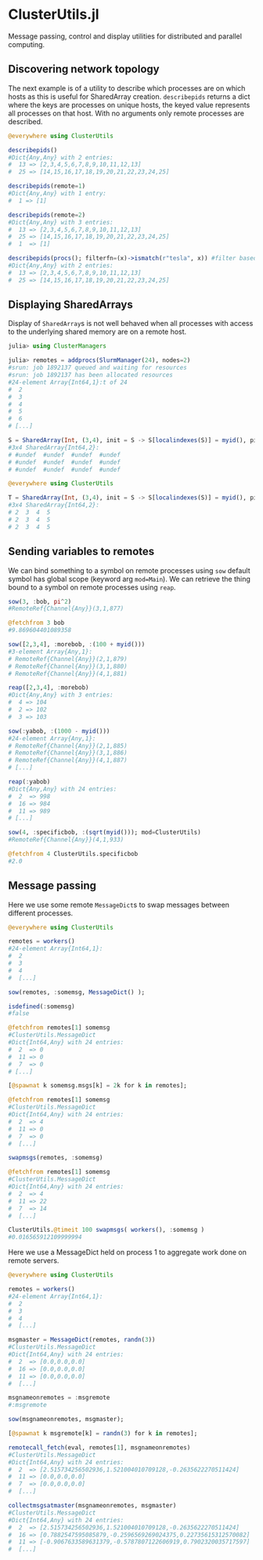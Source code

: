 
# ClusterUtils.jl

Message passing, control and display utilities for distributed and parallel computing.

## Discovering network topology

The next example is of a utility to describe which processes are on which hosts as this is useful for SharedArray creation.
`describepids` returns a dict where the keys are processes on unique hosts, the keyed value represents all processes on that host.
With no arguments only remote processes are described.

```julia
@everywhere using ClusterUtils

describepids()
#Dict{Any,Any} with 2 entries:
#  13 => [2,3,4,5,6,7,8,9,10,11,12,13]
#  25 => [14,15,16,17,18,19,20,21,22,23,24,25]

describepids(remote=1)
#Dict{Any,Any} with 1 entry:
#  1 => [1]

describepids(remote=2)
#Dict{Any,Any} with 3 entries:
#  13 => [2,3,4,5,6,7,8,9,10,11,12,13]
#  25 => [14,15,16,17,18,19,20,21,22,23,24,25]
#  1  => [1]

describepids(procs(); filterfn=(x)->ismatch(r"tesla", x)) #filter based on `hostname`
#Dict{Any,Any} with 2 entries:
#  13 => [2,3,4,5,6,7,8,9,10,11,12,13]
#  25 => [14,15,16,17,18,19,20,21,22,23,24,25]
```
## Displaying SharedArrays

Display of `SharedArray`s is not well behaved when all processes with access to the underlying shared memory are on a remote host.

```julia
julia> using ClusterManagers

julia> remotes = addprocs(SlurmManager(24), nodes=2)
#srun: job 1892137 queued and waiting for resources
#srun: job 1892137 has been allocated resources
#24-element Array{Int64,1}:t of 24
#  2
#  3
#  4
#  5
#  6
# [...]

S = SharedArray(Int, (3,4), init = S -> S[localindexes(S)] = myid(), pids=[2,3,4,5])
#3x4 SharedArray{Int64,2}:
# #undef  #undef  #undef  #undef
# #undef  #undef  #undef  #undef
# #undef  #undef  #undef  #undef

@everywhere using ClusterUtils

T = SharedArray(Int, (3,4), init = S -> S[localindexes(S)] = myid(), pids=[2,3,4,5])
#3x4 SharedArray{Int64,2}:
# 2  3  4  5
# 2  3  4  5
# 2  3  4  5
```

## Sending variables to remotes

We can bind something to a symbol on remote processes using `sow` default symbol has global scope (keyword arg `mod=Main`). 
We can retrieve the thing bound to a symbol on remote processes using `reap`.

```julia
sow(3, :bob, pi^2)
#RemoteRef{Channel{Any}}(3,1,877)

@fetchfrom 3 bob
#9.869604401089358

sow([2,3,4], :morebob, :(100 + myid()))
#3-element Array{Any,1}:
# RemoteRef{Channel{Any}}(2,1,879)
# RemoteRef{Channel{Any}}(3,1,880)
# RemoteRef{Channel{Any}}(4,1,881)

reap([2,3,4], :morebob)
#Dict{Any,Any} with 3 entries:
#  4 => 104
#  2 => 102
#  3 => 103

sow(:yabob, :(1000 - myid()))
#24-element Array{Any,1}:
# RemoteRef{Channel{Any}}(2,1,885) 
# RemoteRef{Channel{Any}}(3,1,886) 
# RemoteRef{Channel{Any}}(4,1,887) 
# [...]

reap(:yabob)
#Dict{Any,Any} with 24 entries:
#  2  => 998
#  16 => 984
#  11 => 989
# [...]

sow(4, :specificbob, :(sqrt(myid())); mod=ClusterUtils)
#RemoteRef{Channel{Any}}(4,1,933)

@fetchfrom 4 ClusterUtils.specificbob
#2.0

```

## Message passing

Here we use some remote `MessageDict`s to swap messages between different processes.

```julia
@everywhere using ClusterUtils

remotes = workers()
#24-element Array{Int64,1}:
#  2
#  3
#  4
#  [...]

sow(remotes, :somemsg, MessageDict() );

isdefined(:somemsg)
#false

@fetchfrom remotes[1] somemsg
#ClusterUtils.MessageDict
#Dict{Int64,Any} with 24 entries:
#  2  => 0
#  11 => 0
#  7  => 0
# [...]

[@spawnat k somemsg.msgs[k] = 2k for k in remotes];

@fetchfrom remotes[1] somemsg
#ClusterUtils.MessageDict
#Dict{Int64,Any} with 24 entries:
#  2  => 4
#  11 => 0
#  7  => 0
#  [...]

swapmsgs(remotes, :somemsg)

@fetchfrom remotes[1] somemsg
#ClusterUtils.MessageDict
#Dict{Int64,Any} with 24 entries:
#  2  => 4
#  11 => 22
#  7  => 14
#  [...]

ClusterUtils.@timeit 100 swapmsgs( workers(), :somemsg )
#0.016565912109999994
```

Here we use a MessageDict held on process 1 to aggregate work done on remote servers.

```julia
@everywhere using ClusterUtils

remotes = workers()
#24-element Array{Int64,1}:
#  2
#  3
#  4
#  [...]

msgmaster = MessageDict(remotes, randn(3))
#ClusterUtils.MessageDict
#Dict{Int64,Any} with 24 entries:
#  2  => [0.0,0.0,0.0]
#  16 => [0.0,0.0,0.0]
#  11 => [0.0,0.0,0.0]
#  [...]

msgnameonremotes = :msgremote
#:msgremote

sow(msgnameonremotes, msgmaster);

[@spawnat k msgremote[k] = randn(3) for k in remotes];

remotecall_fetch(eval, remotes[1], msgnameonremotes)
#ClusterUtils.MessageDict
#Dict{Int64,Any} with 24 entries:
#  2  => [2.515734256502936,1.521004010709128,-0.2635622270511424]
#  11 => [0.0,0.0,0.0]
#  7  => [0.0,0.0,0.0]
#  [...]

collectmsgsatmaster(msgnameonremotes, msgmaster)
#ClusterUtils.MessageDict
#Dict{Int64,Any} with 24 entries:
#  2  => [2.515734256502936,1.521004010709128,-0.2635622270511424]
#  16 => [0.7882547595085879,-0.2596569269024375,0.22735615312570082]
#  11 => [-0.9067633589631379,-0.5787807122606919,0.7902320035717597]
#  [...]
```



